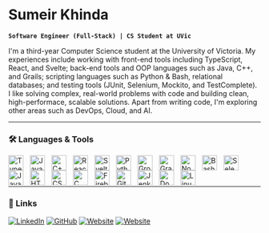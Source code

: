 # Sumeir Khinda

**`Software Engineer (Full-Stack) | CS Student at UVic`**

I'm a third-year Computer Science student at the University of Victoria. My experiences include working with front-end tools including TypeScript, React, and Svelte; back-end tools and OOP languages such as Java, C++, and Grails; scripting languages such as Python & Bash, relational databases; and testing tools (JUnit, Selenium, Mockito, and TestComplete). I like solving complex, real-world problems with code and building clean, high-performace, scalable solutions. Apart from writing code, I'm exploring other areas such as DevOps, Cloud, and AI.

---

### 🛠️ Languages & Tools
<p>
<img align="left" alt="TypeScript" width="30px" style="padding-right:10px" src="https://cdn.jsdelivr.net/gh/devicons/devicon/icons/typescript/typescript-original.svg" />
<img align="left" alt="Java" width="30px" style="padding-right:10px" src="https://cdn.jsdelivr.net/gh/devicons/devicon/icons/java/java-original-wordmark.svg" />
<img align="left" alt="C++" width="30px" style="padding-right:10px" src="https://cdn.jsdelivr.net/gh/devicons/devicon/icons/cplusplus/cplusplus-original.svg" />
<img align="left" alt="React" width="30px" style="padding-right:10px" src="https://cdn.jsdelivr.net/gh/devicons/devicon/icons/react/react-original.svg" />          
<img align="left" alt="Svelte" width="30px" style="padding-right:10px" src="https://cdn.jsdelivr.net/gh/devicons/devicon/icons/svelte/svelte-original.svg" />
<img align="left" alt="Python" width="30px" style="padding-right:10px" src="https://cdn.jsdelivr.net/gh/devicons/devicon/icons/python/python-original.svg" />
<img align="left" alt="Groovy" width="30px" style="padding-right:10px" src="https://cdn.jsdelivr.net/gh/devicons/devicon/icons/groovy/groovy-original.svg" />     
<img align="left" alt="Grails" width="30px" style="padding-right:10px" src="https://cdn.jsdelivr.net/gh/devicons/devicon/icons/grails/grails-original.svg" />
<img align="left" alt="Node" width="30px" style="padding-right:10px" src="https://cdn.jsdelivr.net/gh/devicons/devicon/icons/nodejs/nodejs-original.svg" />
<img align="left" alt="Bash" width="30px" style="padding-right:10px" src="https://cdn.jsdelivr.net/gh/devicons/devicon/icons/bash/bash-original.svg" />          
<img align="left" alt="Selenium" width="30px" style="padding-right:10px" src="https://cdn.jsdelivr.net/gh/devicons/devicon/icons/selenium/selenium-original.svg" />
<img align="left" alt="JavaScript" width="30px" style="padding-right:10px" src="https://cdn.jsdelivr.net/gh/devicons/devicon/icons/javascript/javascript-original.svg" />
<img align="left" alt="HTML" width="30px" style="padding-right:10px" src="https://cdn.jsdelivr.net/gh/devicons/devicon/icons/html5/html5-original.svg" />       
<img align="left" alt="CSS" width="30px" style="padding-right:10px" src="https://cdn.jsdelivr.net/gh/devicons/devicon/icons/css3/css3-original.svg" />
<img align="left" alt="C" width="30px" style="padding-right:10px" src="https://cdn.jsdelivr.net/gh/devicons/devicon/icons/c/c-original.svg" />
<img align="left" alt="Firebase" width="30px" style="padding-right:10px" src="https://cdn.jsdelivr.net/gh/devicons/devicon/icons/firebase/firebase-plain.svg" />
<img align="left" alt="Git" width="30px" style="padding-right:10px" src="https://cdn.jsdelivr.net/gh/devicons/devicon/icons/git/git-original.svg" />
<img align="left" alt="Jenkins" width="30px" style="padding-right:10px" src="https://cdn.jsdelivr.net/gh/devicons/devicon/icons/jenkins/jenkins-original.svg" />
<img align="left" alt="Docker" width="30px" style="padding-right:10px" src="https://cdn.jsdelivr.net/gh/devicons/devicon/icons/docker/docker-original.svg" />
<img align="left" alt="Linux" width="30px" style="padding-right:10px" src="https://cdn.jsdelivr.net/gh/devicons/devicon/icons/linux/linux-original.svg" />
<br>
</p>

<br>

---

### 🔗 Links
<p>
    <a href="https://linkedin.com/in/sumeir" target="_blank"><img src="https://img.shields.io/badge/LinkedIn-0072b1?style=for-the-badge&logo=linkedin&logoColor=white" alt="LinkedIn"></a>
    <a href="https://github.com/sumeir" target="_blank"><img src="https://img.shields.io/badge/GitHub-333?style=for-the-badge&logo=github&logoColor=white" alt="GitHub"></a>
    <a href="https://sumeir.dev" target="_blank"><img src="https://img.shields.io/badge/Website-a69711?style=for-the-badge" alt="Website"></a>
    <a href="mailto:mail@sumeir.dev"><img src="https://img.shields.io/badge/Email-c71610?style=for-the-badge&logo=gmail&logoColor=white" alt="Website"></a>
</p>

